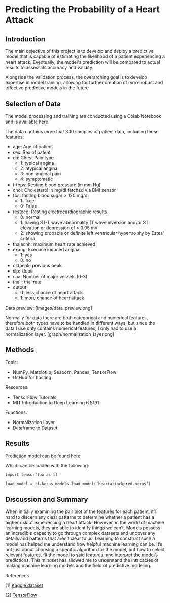 # Predicting the Probability of a Heart Attack

## Introduction
The main objective of this project is to develop and deploy a predictive model that is capable of estimating the likelihood of a patient experiencing a heart attack. Eventually, the model's prediction will be compared to actual results to assess its accuracy and validity.

Alongside the validation process, the overarching goal is to develop expertise in model training, allowing for further creation of more robust and effective predictive models in the future


## Selection of Data
The model processing and training are conducted using a Colab Notebook and is available [here](codes/Predictive_Model.ipynb)

The data contains more that 300 samples of patient data, including these features:
- age: Age of patient
- sex: Sex of patent
- cp: Chest Pain type
	- 1: typical angina
	- 2: atypical angina
	- 3: non-anginal pain
	- 4: symptomatic
- trtbps: Resting blood pressure (in mm Hg)
- chol: Cholesterol in mg/dl fetched via BMI sensor
- fbs: fasting blood sugar > 120 mg/dl
	- 1: True
	- 0: False
- restecg: Resting electrocardiographic results
	- 0: normal
	- 1: having ST-T wave abnormality (T wave inversion and/or ST elevation or depression of > 0.05 mV
	- 2: showing probable or definite left ventricular hypertrophy by Estes’ criteria
- thalachh: maximum heart rate achieved
- exang: Exercise induced angina
	- 1: yes
	- 0: no
- oldpeak: previous peak
- slp: slope
- caa: Number of major vessels (0-3)
- thall: thal rate
- output
	- 0: less chance of heart attack
	- 1: more chance of heart attack

Data preview:
[images/data_preview.png]

Normally for data there are both categorical and numerical features, therefore both types have to be handled in different ways, but since the data I use only contains numerical features, I only had to use a normalization layer.
[graph/normalization_layer.png]

## Methods
Tools:
- NumPy, Matplotlib, Seaborn, Pandas, TensorFlow
- GitHub for hosting

Resources:
- TensorFlow Tutorials
- MIT Introduction to Deep Learning 6.S191

Functions:
 - Normalization Layer
 - Dataframe to Dataset

## Results
Prediction model can be found [here](data/heartattackpred.keras)

Which can be loaded with the following:
```
import tensorflow as tf

load_model = tf.keras.models.load_model(‘heartattackpred.keras’)
```


## Discussion and Summary
When initially examining the pair plot of the features for each patient, it’s hard to discern any clear patterns to determine whether a patient has a higher risk of experiencing a heart attack. However, in the world of machine learning models, they are able to identify things we can’t. Models possess an incredible capacity to go through complex datasets and uncover any details and patterns that aren’t clear to us. Learning to construct such a model has helped me understand how helpful machine learning can be. It’s not just about choosing a specific algorithm for the model, but how to select relevant features, fit the model to said features, and interpret the model’s predictions. This mindset has allowed me to understand the intricacies of making machine learning models and the field of predictive modeling.

References

[1] [Kaggle dataset](https://www.kaggle.com/datasets/rashikrahmanpritom/heart-attack-analysis-prediction-dataset)

[2] [TensorFlow](https://www.tensorflow.org/)
